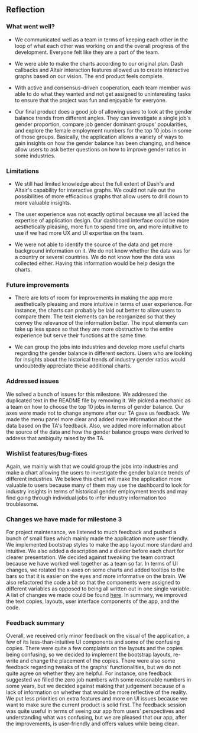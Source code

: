 ## Reflection

### What went well?

- We communicated well as a team in terms of keeping each other in the loop of what each other was working on and the overall progress of the development. Everyone felt like they are a part of the team.

- We were able to make the charts according to our original plan. Dash callbacks and Altair interaction features allowed us to create interactive graphs based on our vision. The end product feels complete.

- With active and consensus-driven cooperation, each team member was able to do what they wanted and not get assigned to uninteresting tasks to ensure that the project was fun and enjoyable for everyone.

- Our final product does a good job of allowing users to look at the gender balance trends from different angles. They can investigate a single job's gender proportion, compare job gender dominant groups' popularities, and explore the female employment numbers for the top 10 jobs in some of those groups. Basically, the application allows a variety of ways to gain insights on how the gender balance has been changing, and hence allow users to ask better questions on how to improve gender ratios in some industries.

### Limitations

- We still had limited knowledge about the full extent of Dash's and Altair's capability for interactive graphs. We could not rule out the possibilities of more efficacious graphs that allow users to drill down to more valuable insights.    

- The user experience was not exactly optimal because we all lacked the expertise of application design. Our dashboard interface could be more aesthetically pleasing, more fun to spend time on, and more intuitive to use if we had more UX and UI expertise on the team.

- We were not able to identify the source of the data and get more background information on it. We do not know whether the data was for a country or several countries. We do not know how the data was collected either. Having this information would be help design the charts.

### Future improvements

- There are lots of room for improvements in making the app more aesthetically pleasing and more intuitive in terms of user experience. For instance, the charts can probably be laid out better to allow users to compare them. The text elements can be reorganized so that they convey the relevance of the information better. The input elements can take up less space so that they are more obstructive to the entire experience but serve their functions at the same time.

- We can group the jobs into industries and develop more useful charts regarding the gender balance in different sectors. Users who are looking for insights about the historical trends of industry gender ratios would undoubtedly appreciate these additional charts.

### Addressed issues

We solved a bunch of issues for this milestone. We addressed the duplicated text in the README file by removing it. We picked a mechanic as a team on how to choose the top 10 jobs in terms of gender balance. Our axes were made not to change anymore after our TA gave us feedback. We made the menu panel more clear and added more information about the data based on the TA's feedback. Also, we added more information about the source of the data and how the gender balance groups were derived to address that ambiguity raised by the TA.

### Wishlist features/bug-fixes

Again, we mainly wish that we could group the jobs into industries and make a chart allowing the users to investigate the gender balance trends of different industries. We believe this chart will make the application more valuable to users because many of them may use the dashboard to look for industry insights in terms of historical gender employment trends and may find going through individual jobs to infer industry information too troublesome.

### Changes we have made for milestone 3

For project maintenance, we listened to much feedback and pushed a bunch of small fixes which mainly made the application more user friendly. We implemented bootstrap styles to make the app layout more standard and intuitive. We also added a description and a divider before each chart for clearer presentation. We decided against tweaking the team contract because we have worked well together as a team so far. In terms of UI changes, we rotated the x-axes on some charts and added tooltips to the bars so that it is easier on the eyes and more informative on the brain. We also refactored the code a bit so that the components were assigned to different variables as opposed to being all written out in one single variable. A list of changes we made could be found [here](https://github.com/UBC-MDS/DSCI532_Group210_JobsAnalysis/issues/36). In summary, we improved the text copies, layouts, user interface components of the app, and the code.

### Feedback summary

Overall, we received only minor feedback on the visual of the application, a few of its less-than-intuitive UI components and some of the confusing copies. There were quite a few complaints on the layouts and the copies being confusing, so we decided to implement the bootstrap layouts, re-write and change the placement of the copies. There were also some feedback regarding tweaks of the graphs' functionalities, but we do not quite agree on whether they are helpful. For instance, one feedback suggested we filled the zero job numbers with some reasonable numbers in some years, but we decided against making that judgement because of a lack of information on whether that would be more reflective of the reality. We put less priorities on extra features and more on UI issues because we want to make sure the current product is solid first. The feedback session was quite useful in terms of seeing our app from users' perspectives and understanding what was confusing, but we are pleased that our app, after the improvements, is user-friendly and offers values while being clean. 
